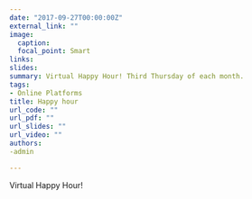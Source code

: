 ```yaml
---
date: "2017-09-27T00:00:00Z"
external_link: ""
image:
  caption: 
  focal_point: Smart
links:
slides: 
summary: Virtual Happy Hour! Third Thursday of each month.
tags:
- Online Platforms
title: Happy hour
url_code: ""
url_pdf: ""
url_slides: ""
url_video: ""
authors:
-admin

---
```

Virtual Happy Hour!



